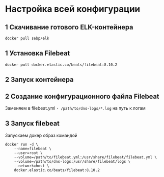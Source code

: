 # Настройка всей конфигурации

## 1 Скачивание готового ELK-контейнера

`docker pull sebp/elk`

## 1 Установка Filebeat

`docker pull docker.elastic.co/beats/filebeat:8.10.2`


## 2 Запуск контейнера



## 2 Создание конфигурационного файла Filebeat

Заменяем в filebeat.yml `- /path/to/dns-logs/*.log` на путь к логам

## 3 Запуск filebeat 

Запускаем докер образ командой
```
docker run -d \
    --name=filebeat \
    --user=root \
    --volume=/path/to/filebeat.yml:/usr/share/filebeat/filebeat.yml \
    --volume=/path/to/dns-logs:/usr/share/filebeat/logs \
    --network=host \
    docker.elastic.co/beats/filebeat:8.10.2
```
